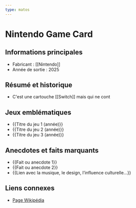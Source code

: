 ```yaml
---
type: matos
---
```


# Nintendo Game Card

## Informations principales
- Fabricant : [[Nintendo]]
- Année de sortie : 2025

## Résumé et historique
- C'est une cartouche [[Switch]] mais qui ne cont

## Jeux emblématiques
- {{Titre du jeu 1 (année)}}
- {{Titre du jeu 2 (année)}}
- {{Titre du jeu 3 (année)}}

## Anecdotes et faits marquants
- {{Fait ou anecdote 1}}
- {{Fait ou anecdote 2}}
- {{Lien avec la musique, le design, l’influence culturelle...}}

## Liens connexes
- [Page Wikipédia](https://wikipedia.org)
